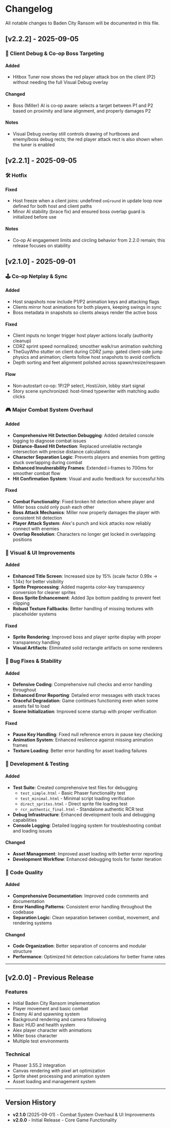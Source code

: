 # Changelog

All notable changes to Baden City Ransom will be documented in this file.

## [v2.2.2] - 2025-09-05

### 🎯 Client Debug & Co‑op Boss Targeting

#### Added
- Hitbox Tuner now shows the red player attack box on the client (P2) without needing the full Visual Debug overlay

#### Changed
- Boss (Miller) AI is co‑op aware: selects a target between P1 and P2 based on proximity and lane alignment, and properly damages P2

#### Notes
- Visual Debug overlay still controls drawing of hurtboxes and enemy/boss debug rects; the red player attack rect is also shown when the tuner is enabled

## [v2.2.1] - 2025-09-05

### 🛠️ Hotfix

#### Fixed
- Host freeze when a client joins: undefined `onGround` in update loop now defined for both host and client paths
- Minor AI stability (brace fix) and ensured boss overlap guard is initialized before use

#### Notes
- Co‑op AI engagement limits and circling behavior from 2.2.0 remain; this release focuses on stability

## [v2.1.0] - 2025-09-01

### 🕹️ Co‑op Netplay & Sync

#### Added
- Host snapshots now include P1/P2 animation keys and attacking flags
- Clients mirror host animations for both players, keeping swings in sync
- Boss metadata in snapshots so clients always render the active boss

#### Fixed
- Client inputs no longer trigger host player actions locally (authority cleanup)
- CDRZ sprint speed normalized; smoother walk/run animation switching
- TheGuyWho stutter on client during CDRZ jump: gated client-side jump physics and animation; clients follow host snapshots to avoid conflicts
- Depth sorting and feet alignment polished across spawn/resize/respawn

#### Flow
- Non‑autostart co‑op: 1P/2P select, Host/Join, lobby start signal
- Story scene synchronized: host-timed typewriter with matching audio clicks


### 🎮 Major Combat System Overhaul

#### Added
- **Comprehensive Hit Detection Debugging**: Added detailed console logging to diagnose combat issues
- **Distance-Based Hit Detection**: Replaced unreliable rectangle intersection with precise distance calculations
- **Character Separation Logic**: Prevents players and enemies from getting stuck overlapping during combat
- **Enhanced Invulnerability Frames**: Extended i-frames to 700ms for smoother combat flow
- **Hit Confirmation System**: Visual and audio feedback for successful hits

#### Fixed
- **Combat Functionality**: Fixed broken hit detection where player and Miller boss could only push each other
- **Boss Attack Mechanics**: Miller now properly damages the player with consistent hit detection
- **Player Attack System**: Alex's punch and kick attacks now reliably connect with enemies
- **Overlap Resolution**: Characters no longer get locked in overlapping positions

### 🎨 Visual & UI Improvements

#### Added
- **Enhanced Title Screen**: Increased size by 15% (scale factor 0.99x → 1.14x) for better visibility
- **Sprite Preprocessing**: Added magenta color-key transparency conversion for cleaner sprites
- **Boss Sprite Enhancement**: Added 3px bottom padding to prevent feet clipping
- **Robust Texture Fallbacks**: Better handling of missing textures with placeholder systems

#### Fixed
- **Sprite Rendering**: Improved boss and player sprite display with proper transparency handling
- **Visual Artifacts**: Eliminated solid rectangle artifacts on some renderers

### 🐛 Bug Fixes & Stability

#### Added
- **Defensive Coding**: Comprehensive null checks and error handling throughout
- **Enhanced Error Reporting**: Detailed error messages with stack traces
- **Graceful Degradation**: Game continues functioning even when some assets fail to load
- **Scene Initialization**: Improved scene startup with proper verification

#### Fixed
- **Pause Key Handling**: Fixed null reference errors in pause key checking
- **Animation System**: Enhanced resilience against missing animation frames
- **Texture Loading**: Better error handling for asset loading failures

### 🧪 Development & Testing

#### Added
- **Test Suite**: Created comprehensive test files for debugging
  - `test_simple.html` - Basic Phaser functionality test
  - `test_minimal.html` - Minimal script loading verification  
  - `direct_sprites.html` - Direct sprite file loading test
  - `rcr_authentic_final.html` - Standalone authentic RCR test
- **Debug Infrastructure**: Enhanced development tools and debugging capabilities
- **Console Logging**: Detailed logging system for troubleshooting combat and loading issues

#### Changed
- **Asset Management**: Improved asset loading with better error reporting
- **Development Workflow**: Enhanced debugging tools for faster iteration

### 📝 Code Quality

#### Added
- **Comprehensive Documentation**: Improved code comments and documentation
- **Error Handling Patterns**: Consistent error handling throughout the codebase
- **Separation Logic**: Clean separation between combat, movement, and rendering systems

#### Changed
- **Code Organization**: Better separation of concerns and modular structure
- **Performance**: Optimized hit detection calculations for better frame rates

---

## [v2.0.0] - Previous Release

### Features
- Initial Baden City Ransom implementation
- Player movement and basic combat
- Enemy AI and spawning system
- Background rendering and camera following
- Basic HUD and health system
- Alex player character with animations
- Miller boss character
- Multiple test environments

### Technical
- Phaser 3.55.2 integration
- Canvas rendering with pixel art optimization
- Sprite sheet processing and animation system
- Asset loading and management system

---

## Version History

- **v2.1.0** (2025-09-01) - Combat System Overhaul & UI Improvements
- **v2.0.0** - Initial Release - Core Game Functionality
